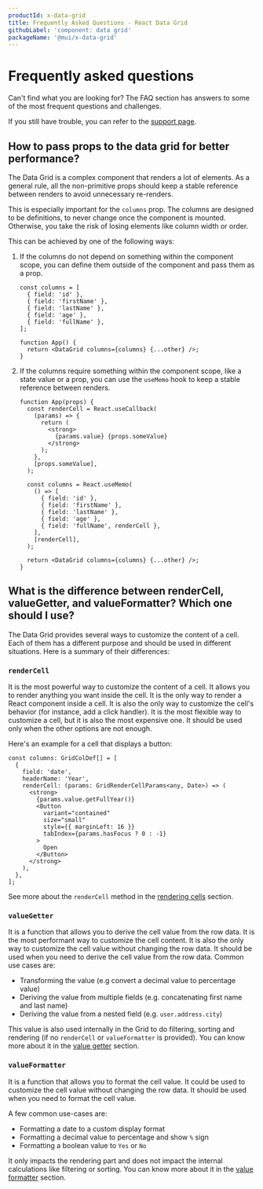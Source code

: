 ```yaml
---
productId: x-data-grid
title: Frequently Asked Questions - React Data Grid
githubLabel: 'component: data grid'
packageName: '@mui/x-data-grid'
---
```


# Frequently asked questions

<p class="description">Can't find what you are looking for? The FAQ section has answers to some of the most frequent questions and challenges.</p>

If you still have trouble, you can refer to the [support page](/x/introduction/support/).

## How to pass props to the data grid for better performance?

The Data Grid is a complex component that renders a lot of elements. As a general rule, all the non-primitive props should keep a stable reference between renders to avoid unnecessary re-renders.

This is especially important for the `columns` prop. The columns are designed to be definitions, to never change once the component is mounted. Otherwise, you take the risk of losing elements like column width or order.

This can be achieved by one of the following ways:

1. If the columns do not depend on something within the component scope, you can define them outside of the component and pass them as a prop.

   ```tsx
   const columns = [
     { field: 'id' },
     { field: 'firstName' },
     { field: 'lastName' },
     { field: 'age' },
     { field: 'fullName' },
   ];

   function App() {
     return <DataGrid columns={columns} {...other} />;
   }
   ```

2. If the columns require something within the component scope, like a state value or a prop, you can use the `useMemo` hook to keep a stable reference between renders.

   ```tsx
   function App(props) {
     const renderCell = React.useCallback(
       (params) => {
         return (
           <strong>
             {params.value} {props.someValue}
           </strong>
         );
       },
       [props.someValue],
     );

     const columns = React.useMemo(
       () => [
         { field: 'id' },
         { field: 'firstName' },
         { field: 'lastName' },
         { field: 'age' },
         { field: 'fullName', renderCell },
       ],
       [renderCell],
     );

     return <DataGrid columns={columns} {...other} />;
   }
   ```

## What is the difference between renderCell, valueGetter, and valueFormatter? Which one should I use?

The Data Grid provides several ways to customize the content of a cell. Each of them has a different purpose and should be used in different situations. Here is a summary of their differences:

### `renderCell`

It is the most powerful way to customize the content of a cell. It allows you to render anything you want inside the cell. It is the only way to render a React component inside a cell. It is also the only way to customize the cell's behavior (for instance, add a click handler). It is the most flexible way to customize a cell, but it is also the most expensive one. It should be used only when the other options are not enough.

Here's an example for a cell that displays a button:

```tsx
const columns: GridColDef[] = [
  {
    field: 'date',
    headerName: 'Year',
    renderCell: (params: GridRenderCellParams<any, Date>) => (
      <strong>
        {params.value.getFullYear()}
        <Button
          variant="contained"
          size="small"
          style={{ marginLeft: 16 }}
          tabIndex={params.hasFocus ? 0 : -1}
        >
          Open
        </Button>
      </strong>
    ),
  },
];
```

See more about the `renderCell` method in the [rendering cells](/x/react-data-grid/column-definition/#rendering-cells) section.

### `valueGetter`

It is a function that allows you to derive the cell value from the row data. It is the most performant way to customize the cell content. It is also the only way to customize the cell value without changing the row data. It should be used when you need to derive the cell value from the row data. Common use cases are:

- Transforming the value (e.g convert a decimal value to percentage value)
- Deriving the value from multiple fields (e.g. concatenating first name and last name)
- Deriving the value from a nested field (e.g. `user.address.city`)

This value is also used internally in the Grid to do filtering, sorting and rendering (if no `renderCell` or `valueFormatter` is provided). You can know more about it in the [value getter](/x/react-data-grid/column-definition/#value-getter) section.

### `valueFormatter`

It is a function that allows you to format the cell value. It could be used to customize the cell value without changing the row data. It should be used when you need to format the cell value.

A few common use-cases are:

- Formatting a date to a custom display format
- Formatting a decimal value to percentage and show `%` sign
- Formatting a boolean value to `Yes` or `No`

It only impacts the rendering part and does not impact the internal calculations like filtering or sorting. You can know more about it in the [value formatter](/x/react-data-grid/column-definition/#value-formatter) section.

